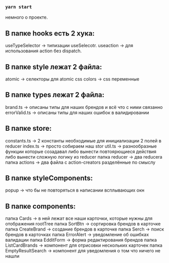 ### `yarn start`

немного о проекте.

## В папке hooks есть 2 хука:

useTypeSelector -> типизации useSelecotr.
useaction -> для использования action без dispatch.

## В папке style лежат 2 файла:

atomic -> селекторы для atomic css
colors -> css переменные

## В папке types лежат 2 файла:

brand.ts -> описаны типы для наших брендов и всё что с ними связанно
errorValid.ts -> описаны типы для наших ошибок в валидировании

## В папке store:

constants.ts -> 2 константы необходимые для инициализации 2 полей в reducer
index.ts -> просто собираем наш stor
util.ts -> разнообразные функции которые созадавал либо вынести повтоярющиеся действия либо вынести сложную логику из reducer
папка reducer -> два reducera
папка actions -> два файла с action-creators разделённые по смыслу

## В папке styleComponents:

popup -> что бы не повторяться в написании всплывающих окн

## В папке сomponents:

папка Cards -> в ней лежат все наши карточки, которые нужны для отображения rootTree
папка SortBtn -> сортировка брендов в карточке
папка CreateBrand -> создание брендов в карточке
папка Serch -> поиск брендов в карточках
папка ErrorAlert -> уведомление об ошибках валидации
папка EdditForm -> форма редактирования брендов
папка ListCardBrands -> компонент для отрисовки нескольких карточек
папка EmptyResultSearch -> компонент для уведомления о том что ничего не нашли
